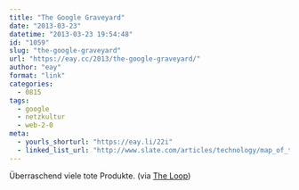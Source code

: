 ```yaml
---
title: "The Google Graveyard"
date: "2013-03-23"
datetime: "2013-03-23 19:54:48"
id: "1059"
slug: "the-google-graveyard"
url: "https://eay.cc/2013/the-google-graveyard/"
author: "eay"
format: "link"
categories:
  - 0815
tags:
  - google
  - netzkultur
  - web-2-0
meta:
  - yourls_shorturl: "https://eay.li/22i"
  - linked_list_url: "http://www.slate.com/articles/technology/map_of_the_week/2013/03/google_reader_joins_graveyard_of_dead_google_products.html"
---
```


Überraschend viele tote Produkte. (via [The Loop](http://www.loopinsight.com/2013/03/22/google-graveyard/))
